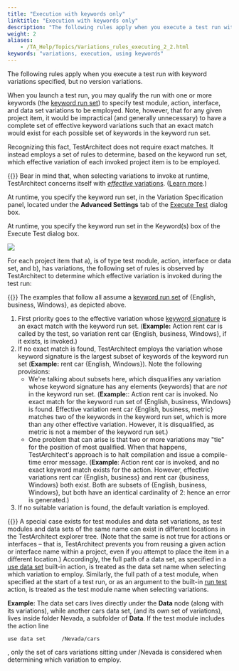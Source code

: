 ```yaml
--- 
title: "Execution with keywords only"
linktitle: "Execution with keywords only"
description: "The following rules apply when you execute a test run with keyword variations specified, but no version variations."
weight: 2
aliases: 
    - /TA_Help/Topics/Variations_rules_executing_2_2.html
keywords: "variations, execution, using keywords"
---
```


The following rules apply when you execute a test run with keyword variations specified, but no version variations.

When you launch a test run, you may qualify the run with one or more keywords \(the [keyword run set](/user-guide/support/glossary-of-terms/keyword-run-set)\) to specify test module, action, interface, and data set variations to be employed. Note, however, that for any given project item, it would be impractical \(and generally unnecessary\) to have a complete set of effective keyword variations such that an exact match would exist for each possible set of keywords in the keyword run set.

Recognizing this fact, TestArchitect does not require exact matches. It instead employs a set of rules to determine, based on the keyword run set, which effective variation of each invoked project item is to be employed.

{{<note>}} Bear in mind that, when selecting variations to invoke at runtime, TestArchitect concerns itself with [*effective* variations](/user-guide/support/glossary-of-terms/effective-variation). \([Learn more](/user-guide/variations/rules-for-creating-variations/assigning-a-keyword-signature-to-a-variation#title.key_sig_complex_keyterms).\)

At runtime, you specify the keyword run set, in the Variation Specification panel, located under the **Advanced Settings** tab of the [Execute Test](/user-guide/test-execution/methods-of-test-execution/configuring-and-running-tests-from-testarchitect-client) dialog box.

At runtime, you specify the keyword run set in the Keyword\(s\) box of the Execute Test dialog box.

![](/images/TA_Help/Images/ug_systemtree29.png)

For each project item that a\), is of type test module, action, interface or data set, and b\), has variations, the following set of rules is observed by TestArchitect to determine which effective variation is invoked during the test run:

{{<note>}} The examples that follow all assume a [keyword run set](/user-guide/support/glossary-of-terms/keyword-run-set) of \{English, business, Windows\}, as depicted above.

1.  First priority goes to the effective variation whose [keyword signature](/user-guide/support/glossary-of-terms/keyword-signature) is an exact match with the keyword run set. \(**Example:** Action rent car is called by the test, so variation rent car \{English, business, Windows\}, if it exists, is invoked.\)
2.  If no exact match is found, TestArchitect employs the variation whose keyword signature is the largest subset of keywords of the keyword run set \(**Example:** rent car \{English, Windows\}\). Note the following provisions:
    -   We're talking about subsets here, which disqualifies any variation whose keyword signature has any elements \(keywords\) that are *not* in the keyword run set. \(**Example:**: Action rent car is invoked. No exact match for the keyword run set of \{English, business, Windows\} is found. Effective variation rent car \{English, business, metric\} matches two of the keywords in the keyword run set, which is more than any other effective variation. However, it is disqualified, as metric is not a member of the keyword run set.\)
    -   One problem that can arise is that two or more variations may "tie" for the position of most qualified. When that happens, TestArchitect's approach is to halt compilation and issue a compile-time error message. \(**Example**: Action rent car is invoked, and no exact keyword match exists for the action. However, effective variations rent car \{English, business\} and rent car \{business, Windows\} both exist. Both are subsets of \{English, business, Windows\}, but both have an identical cardinality of 2: hence an error is generated.\)
3.  If no suitable variation is found, the default variation is employed.

{{<note>}} A special case exists for test modules and data set variations, as test modules and data sets of the same name can exist in different locations in the TestArchitect explorer tree. \(Note that the same is not true for actions or interfaces – that is, TestArchitect prevents you from reusing a given action or interface name within a project, even if you attempt to place the item in a different location.\) Accordingly, the full path of a data set, as specified in a [use data set](/automation-guide/action-based-testing-language/built-in-actions/test-support-actions/data-sets/use-data-set) built-in action, is treated as the data set name when selecting which variation to employ. Similarly, the full path of a test module, when specified at the start of a test run, or as an argument to the built-in [run test](/automation-guide/action-based-testing-language/built-in-actions/test-support-actions/control-flow/run-test) action, is treated as the test module name when selecting variations.

**Example**: The data set cars lives directly under the **Data** node \(along with its variations\), while another cars data set, \(and its own set of variations\), lives inside folder Nevada, a subfolder of **Data**. If the test module includes the action line

```
use data set     /Nevada/cars
```

, only the set of cars variations sitting under /Nevada is considered when determining which variation to employ.




